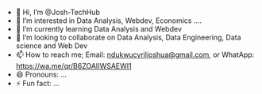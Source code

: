 - 👋 Hi, I’m @Josh-TechHub
- 👀 I’m interested in Data Analysis, Webdev, Economics ....
- 🌱 I’m currently learning Data Analysis and Webdev
- 💞️ I’m looking to collaborate on Data Analysis, Data Engineering, Data science and Web Dev
- 📫 How to reach me; Email: ndukwucyriljoshua@gmail.com, or  WhatApp: https://wa.me/qr/B6ZOAIIWSAEWI1
- 😄 Pronouns: ...
- ⚡ Fun fact: ...

<!---
Josh-TechHub/Josh-TechHub is a ✨ special ✨ repository because its `README.md` (this file) appears on your GitHub profile.
You can click the Preview link to take a look at your changes.
--->
